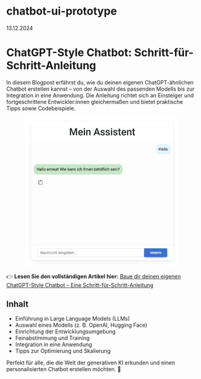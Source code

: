 # chatbot-ui-prototype
13.12.2024

# ChatGPT-Style Chatbot: Schritt-für-Schritt-Anleitung

In diesem Blogpost erfährst du, wie du deinen eigenen ChatGPT-ähnlichen Chatbot erstellen kannst – von der Auswahl des passenden Modells bis zur Integration in eine Anwendung. Die Anleitung richtet sich an Einsteiger und fortgeschrittene Entwickler:innen gleichermaßen und bietet praktische Tipps sowie Codebeispiele.

<div style="text-align: center;">
  <img src="./images/chatbot-preview.png" alt="Vorschau des Chatbots" width="400">
</div>

👉 **Lesen Sie den vollständigen Artikel hier:** [Baue dir deinen eigenen ChatGPT-Style Chatbot – Eine Schritt-für-Schritt-Anleitung](https://enricobunde.wordpress.com/2024/12/13/baue-dir-deinen-eigenen-chatgpt-style-chatbot-eine-schritt-fur-schritt-anleitung/)

## Inhalt
- Einführung in Large Language Models (LLMs)
- Auswahl eines Modells (z. B. OpenAI, Hugging Face)
- Einrichtung der Entwicklungsumgebung
- Feinabstimmung und Training
- Integration in eine Anwendung
- Tipps zur Optimierung und Skalierung

Perfekt für alle, die die Welt der generativen KI erkunden und einen personalisierten Chatbot erstellen möchten. 🚀
